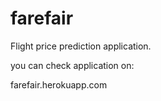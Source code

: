 # farefair
Flight price prediction application.

you can check application on:

farefair.herokuapp.com
